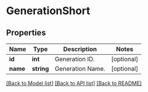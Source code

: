 # GenerationShort

## Properties
Name | Type | Description | Notes
------------ | ------------- | ------------- | -------------
**id** | **int** | Generation ID. | [optional] 
**name** | **string** | Generation Name. | [optional] 

[[Back to Model list]](../../README.md#documentation-for-models) [[Back to API list]](../../README.md#documentation-for-api-endpoints) [[Back to README]](../../README.md)

